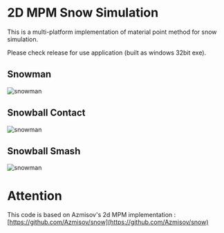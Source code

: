 # 2D MPM Snow Simulation
This is a multi-platform implementation of material point method for snow simulation.

Please check release for use application (built as windows 32bit exe). 

## Snowman
![snowman](https://github.com/kodai100/MPMSnowSimulation2D/blob/master/Thumbnails/snowman.gif)

## Snowball Contact
![snowman](https://github.com/kodai100/MPMSnowSimulation2D/blob/master/Thumbnails/contact.gif)

## Snowball Smash
![snowman](https://github.com/kodai100/MPMSnowSimulation2D/blob/master/Thumbnails/smash.gif)

# Attention
This code is based on Azmisov's 2d MPM implementation : [https://github.com/Azmisov/snow](https://github.com/Azmisov/snow)